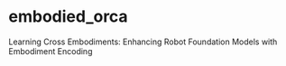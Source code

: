 # embodied_orca
Learning Cross Embodiments: Enhancing Robot Foundation Models with Embodiment Encoding
